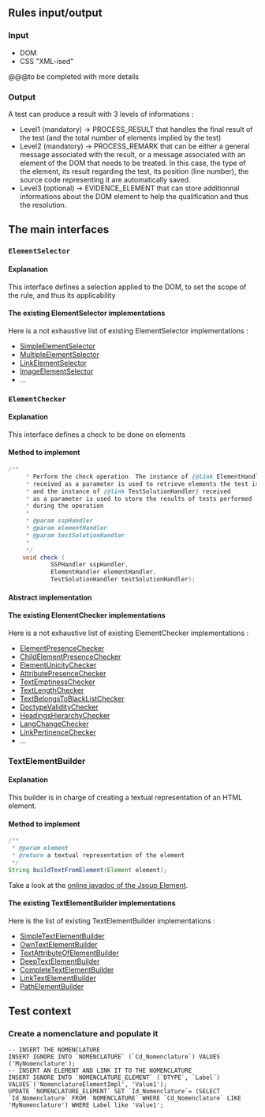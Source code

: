 ## Rules input/output
### Input

* DOM
* CSS "XML-ised"

@@@to be completed with more details

### Output
A test can produce a result with 3 levels of informations : 
* Level1 (mandatory) -> PROCESS_RESULT that handles the final result of the test (and the total number of elements implied by the test)
* Level2 (mandatory) -> PROCESS_REMARK that can be either a general message associated with the result, or a message associated with an element of the DOM that needs to be treated. In this case, the type of the element, its result regarding the test, its position (line number), the source code representing it are automatically saved.
* Level3 (optional) -> EVIDENCE_ELEMENT that can store additionnal informations about the DOM element to help the qualification and thus the resolution.

## The main interfaces
### `ElementSelector`
#### Explanation

This interface defines a selection applied to the DOM, to set the scope of the rule, and thus its applicability

#### The existing ElementSelector implementations 
Here is a not exhaustive list of existing ElementSelector implementations : 
* [SimpleElementSelector](http://tanaguru.org/Javadoc/LATEST/org/opens/tanaguru/rules/elementselector/SimpleElementSelector.html)
* [MultipleElementSelector](http://tanaguru.org/Javadoc/LATEST/org/opens/tanaguru/rules/elementselector/MultipleElementSelector.html)
* [LinkElementSelector](http://tanaguru.org/Javadoc/LATEST/org/opens/tanaguru/rules/elementselector/LinkElementSelector.html)
* [ImageElementSelector](http://tanaguru.org/Javadoc/LATEST/org/opens/tanaguru/rules/elementselector/ImageElementSelector.html)
* ...

### `ElementChecker`
#### Explanation
This interface defines a check to be done on elements 
#### Method to implement
```java
/**
     * Perform the check operation. The instance of {@link ElementHandler} 
     * received as a parameter is used to retrieve elements the test is about
     * and the instance of {@link TestSolutionHandler} received 
     * as a parameter is used to store the results of tests performed 
     * during the operation
     * 
     * @param sspHandler
     * @param elementHandler
     * @param testSolutionHandler
     *  
     */
    void check (
            SSPHandler sspHandler, 
            ElementHandler elementHandler, 
            TestSolutionHandler testSolutionHandler);
```
#### Abstract implementation
#### The existing ElementChecker implementations 
Here is a not exhaustive list of existing ElementChecker implementations : 
* [ElementPresenceChecker](http://tanaguru.org/Javadoc/LATEST/org/opens/tanaguru/rules/elementchecker/element/ElementPresenceChecker.html)
* [ChildElementPresenceChecker](http://tanaguru.org/Javadoc/LATEST/org/opens/tanaguru/rules/elementchecker/element/ChildElementPresenceChecker.html)
* [ElementUnicityChecker](http://tanaguru.org/Javadoc/LATEST/org/opens/tanaguru/rules/elementchecker/element/ElementUnicityChecker.html)
* [AttributePresenceChecker](http://tanaguru.org/Javadoc/LATEST/org/opens/tanaguru/rules/elementchecker/attribute/AttributePresenceChecker.html)
* [TextEmptinessChecker](http://tanaguru.org/Javadoc/LATEST/org/opens/tanaguru/rules/elementchecker/text/TextEmptinessChecker.html)
* [TextLengthChecker](http://tanaguru.org/Javadoc/LATEST/org/opens/tanaguru/rules/elementchecker/text/TextLengthChecker.html)
* [TextBelongsToBlackListChecker](http://tanaguru.org/Javadoc/LATEST/org/opens/tanaguru/rules/elementchecker/text/TextBelongsToBlackListChecker.html)
* [DoctypeValidityChecker](http://tanaguru.org/Javadoc/LATEST/org/opens/tanaguru/rules/elementchecker/doctype/DoctypeValidityChecker.html)
* [HeadingsHierarchyChecker](http://tanaguru.org/Javadoc/LATEST/org/opens/tanaguru/rules/elementchecker/headings/HeadingsHierarchyChecker.html)
* [LangChangeChecker](http://tanaguru.org/Javadoc/LATEST/org/opens/tanaguru/rules/elementchecker/lang/LangChangeChecker.html)
* [LinkPertinenceChecker](http://tanaguru.org/Javadoc/LATEST/org/opens/tanaguru/rules/elementchecker/link/LinkPertinenceChecker.html)
* ...

### TextElementBuilder
#### Explanation
This builder is in charge of creating a textual representation of an HTML element.
#### Method to implement
```java
/**
 * @param element
 * @return a textual representation of the element
 */
String buildTextFromElement(Element element);
```
Take a look at the [online javadoc of the Jsoup Element](http://jsoup.org/apidocs/org/jsoup/nodes/Element.html). 
#### The existing TextElementBuilder implementations 
Here is the list of existing TextElementBuilder implementations : 
* [SimpleTextElementBuilder](http://tanaguru.org/Javadoc/LATEST/org/opens/tanaguru/rules/textbuilder/SimpleTextElementBuilder.html)
* [OwnTextElementBuilder](http://tanaguru.org/Javadoc/LATEST/org/opens/tanaguru/rules/textbuilder/OwnTextElementBuilder.html)
* [TextAttributeOfElementBuilder](http://tanaguru.org/Javadoc/LATEST/org/opens/tanaguru/rules/textbuilder/TextAttributeOfElementBuilder.html)
* [DeepTextElementBuilder](http://tanaguru.org/Javadoc/LATEST/org/opens/tanaguru/rules/textbuilder/DeepTextElementBuilder.html)
* [CompleteTextElementBuilder](http://tanaguru.org/Javadoc/LATEST/org/opens/tanaguru/rules/textbuilder/CompleteTextElementBuilder.html)
* [LinkTextElementBuilder](http://tanaguru.org/Javadoc/LATEST/org/opens/tanaguru/rules/textbuilder/LinkTextElementBuilder.html)
* [PathElementBuilder](http://tanaguru.org/Javadoc/LATEST/org/opens/tanaguru/rules/textbuilder/PathElementBuilder.html)

## Test context
### Create a nomenclature and populate it
```mysql
-- INSERT THE NOMENCLATURE
INSERT IGNORE INTO `NOMENCLATURE` (`Cd_Nomenclature`) VALUES ('MyNomenclature');
-- INSERT AN ELEMENT AND LINK IT TO THE NOMENCLATURE
INSERT IGNORE INTO `NOMENCLATURE_ELEMENT` (`DTYPE`, `Label`) VALUES`('NomenclatureElementImpl', 'Value1');
UPDATE `NOMENCLATURE_ELEMENT` SET `Id_Nomenclature`= (SELECT `Id_Nomenclature` FROM `NOMENCLATURE` WHERE `Cd_Nomenclature` LIKE 'MyNomenclature') WHERE Label like 'Value1';
```